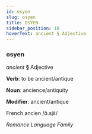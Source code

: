 ```yaml
---
id: osyen
slug: osyen
title: OSYEN
sidebar_position: 10
hoverText: ancient § Adjective
---
```


### osyen

*ancient* **§** Adjective

**Verb**: to be ancient/antique

**Noun**: ancience/antiquity

**Modifier**: ancient/antique

French ancien /ɑ̃.sjɛ̃/

*Romance Language Family*